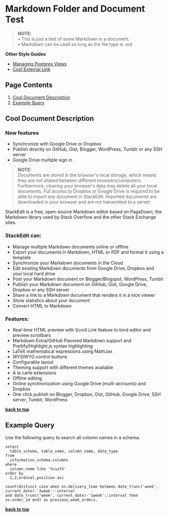 # Markdown Folder and Document Test

> **NOTE:**\
> • This is just a test of some Markdown in a document.\
> • Markdown can be used as long as the file type is .md

**Other Style Guides**
  - [Managing Postgres Views](http://www.postgresqltutorial.com/managing-postgresql-views/)
  - [Cool External Link](https://www.camdenrockland.com/moving-to-maine)
  
## Page Contents
  1. [Cool Document Description](#cool-document-description)
  1. [Example Query](#example-query)

## Cool Document Description
### New features ###
- Synchronize with Google Drive or Dropbox
- Publish directly on GitHub, Gist, Blogger, WordPress, Tumblr or any SSH server
- Google Drive multiple sign in

> **NOTE:**\
> Documents are stored in the browser's local storage, which means they are not shared between different browsers/computers. Furthermore, clearing your browser's data may delete all your local documents.
> Full access to Dropbox or Google Drive is required to be able to import any document in StackEdit. Imported documents are downloaded in your browser and are not transmitted to a server.


StackEdit is a free, open-source Markdown editor based on PageDown, the Markdown library used by Stack Overflow and the other Stack Exchange sites.

### StackEdit can:

 - Manage multiple Markdown documents online or offline
 - Export your documents in Markdown, HTML or PDF and format it using a template
 - Synchronize your Markdown documents in the Cloud
 - Edit existing Markdown documents from Google Drive, Dropbox and your local hard drive
 - Post your Markdown document on Blogger/Blogspot, WordPress, Tumblr
 - Publish your Markdown document on GitHub, Gist, Google Drive, Dropbox or any SSH server
 - Share a link to a Markdown document that renders it in a nice viewer
 - Show statistics about your document
 - Convert HTML to Markdown

### Features:

 - Real-time HTML preview with Scroll Link feature to bind editor and preview scrollbars
 - Markdown Extra/GitHub Flavored Markdown support and Prettify/Highlight.js syntax highlighting
 - LaTeX mathematical expressions using MathJax
 - WYSIWYG control buttons
 - Configurable layout
 - Theming support with different themes available
 - A la carte extensions
 - Offline editing
 - Online synchronization using Google Drive (multi-accounts) and Dropbox
 - One click publish on Blogger, Dropbox, Gist, GitHub, Google Drive, SSH server, Tumblr, WordPress
 
**[back to top](#page-contents)**
  
## Example Query
Use the following query to search all column names in a schema.
```postgresql
select
  table_schema, table_name, column_name, data_type
from
  information_schema.columns
where 
  column_name like '%cust%'
order by 
  1,2,ordinal_position asc
  
count(distinct case when os.delivery_time between date_trunc('week', current_date)-'2week'::interval 
and date_trunc('week', current_date)-'1week'::interval then os.order_id end) as previous_week_orders,
```
**[back to top](#page-contents)**
